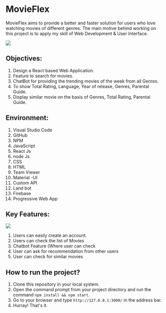 # MovieFlex
MovieFlex aims to provide a better and faster solution for users who love watching movies of different genres. The main motive behind working on this project is to apply my skill of Web Development &
User Interface.

 ![](https://i.ibb.co/nbf3NQd/Screenshot-from-2020-11-06-14-39-29.png)

## Objectives:

1. Design a React based Web Application.
2. Feature to search for movies.
3. ChatBot for providing the trending movies of the week from all Genres.
4. To show Total Rating, Language, Year of release, Genres, Parental Guide.
5. Display similar movie on the basis of Genres, Total Rating, Parental Guide.

## Environment:

1. Visual Studio Code
2. GitHub
3. NPM
4. JavaScript
5. React Js
6. node Js
7. CSS
8. HTML
9. Team Viewer
10. Material -UI
11. Custom API
12. Land bot
13. Firebase
14. Progressive Web App

## Key Features:

 ![](https://i.ibb.co/xJYMRzD/Screenshot-from-2020-11-09-04-03-43.png)

1. Users can easily create an account.
2. Users can check the list of Movies
3. Chatbot Feature (Where user can check
4. User can ask for recommendation from other users
5. User can check for similar movies

## How to run the project?

1. Clone this repository in your local system.
2. Open the command prompt from your project directory and run the command `npm install && npm start`.
3. Go to your browser and type `http://127.0.0.1:3000/` in the address bar.
4. Hurray! That's it.
